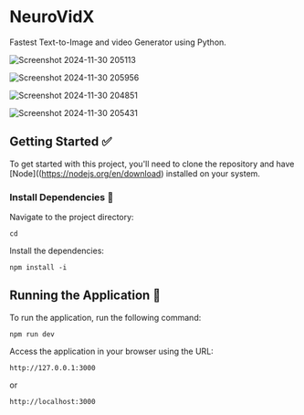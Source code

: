 # NeuroVidX
Fastest Text-to-Image and video Generator using Python.

![Screenshot 2024-11-30 205113](https://github.com/user-attachments/assets/93dab9ca-e6e5-49a3-bc29-dc977c57262e)

![Screenshot 2024-11-30 205956](https://github.com/user-attachments/assets/5e6eb7ef-06bf-4d60-9b45-9ef96afafc66)

![Screenshot 2024-11-30 204851](https://github.com/user-attachments/assets/640c44d4-f005-4146-803a-524bfd940dc1)

![Screenshot 2024-11-30 205431](https://github.com/user-attachments/assets/2e02d413-6ae1-4874-a395-e07f6ee53258)



## Getting Started :white_check_mark:  
To get started with this project, you'll need to clone the repository and have [Node]((https://nodejs.org/en/download) installed on your system.  


### Install Dependencies :wrench: 
Navigate to the project directory:
```
cd
```

Install the dependencies:
```
npm install -i
```
## Running the Application :rocket:
To run the application, run the following command:
```
npm run dev
```

Access the application in your browser using the URL:
```
http://127.0.0.1:3000
```
or
```
http://localhost:3000
```
